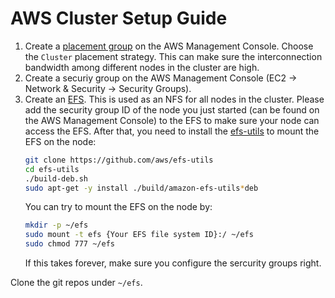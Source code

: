 # AWS Cluster Setup Guide

1. Create a [placement group](https://docs.aws.amazon.com/AWSEC2/latest/UserGuide/placement-groups.html) on the AWS Management Console. Choose the `Cluster` placement strategy. This can make sure the interconnection bandwidth among different nodes in the cluster are high.
2. Create a securiy group on the AWS Management Console (EC2 -> Network & Security -> Security Groups).
3. Create an [EFS](https://console.aws.amazon.com/efs). This is used as an NFS for all nodes in the cluster. Please add the security group ID of the node you just started (can be found on the AWS Management Console) to the EFS to make sure your node can access the EFS. After that, you need to install the [efs-utils](https://docs.aws.amazon.com/efs/latest/ug/installing-other-distro.html) to mount the EFS on the node:
   ```bash
   git clone https://github.com/aws/efs-utils
   cd efs-utils
   ./build-deb.sh
   sudo apt-get -y install ./build/amazon-efs-utils*deb
   ```
   You can try to mount the EFS on the node by:
   ```bash
   mkdir -p ~/efs
   sudo mount -t efs {Your EFS file system ID}:/ ~/efs
   sudo chmod 777 ~/efs
   ```
   If this takes forever, make sure you configure the sercurity groups right.


Clone the git repos under `~/efs`.
